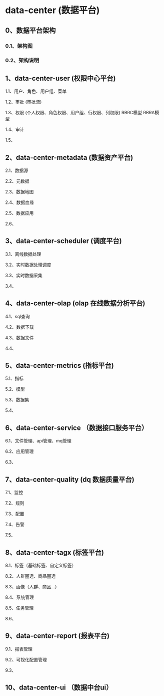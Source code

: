 # data-center (数据平台)

## 0、数据平台架构

### 0.1、架构图



### 0.2、架构说明



## 1、data-center-user (权限中心平台)

1.1、用户、角色、用户组、菜单

1.2、审批 (审批流)

1.3、权限 (个人权限、角色权限、用户组、行权限、列权限) RBRC模型 RBRA模型

1.4、审计

1.5、

## 2、data-center-metadata (数据资产平台)

2.1、数据源

2.2、元数据

2.3、数据地图

2.4、数据血缘

2.5、数据应用

2.6、

## 3、data-center-scheduler (调度平台)

3.1、离线数据处理

3.2、实时数据处理调度

3.3、实时数据采集

3.4、

## 4、data-center-olap (olap 在线数据分析平台)

4.1、sql查询

4.2、数据下载

4.3、数据文件

4.4、

## 5、data-center-metrics (指标平台)

5.1、指标

5.2、模型

5.3、数据集

5.4、



## 6、data-center-service （数据接口服务平台）

6.1、文件管理、api管理、mq管理

6.2、应用管理

6.3、



## 7、data-center-quality (dq 数据质量平台)

7.1、监控

7.2、规则

7.3、配置

7.4、告警

7.5、

## 8、data-center-tagx (标签平台)

8.1、标签（基础标签、自定义标签）

8.2、人群圈选、商品圈选

8.3、画像（人群、商品...）

8.4、系统管理

8.5、任务管理

8.6、



## 9、data-center-report (报表平台)

9.1、报表管理

9.2、可视化配置管理

9.3、



## 10、data-center-ui （数据中台ui）